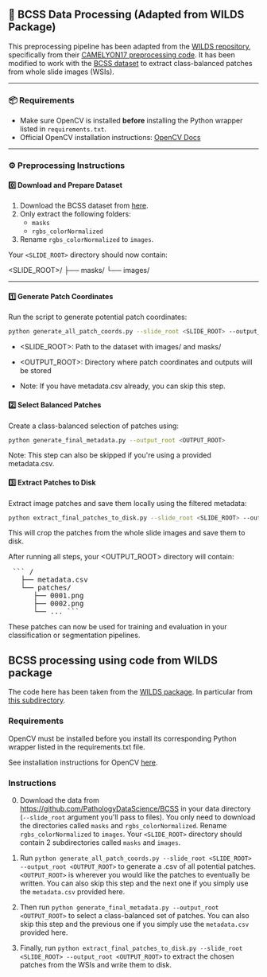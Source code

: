 ## 🧩 BCSS Data Processing (Adapted from WILDS Package)

This preprocessing pipeline has been adapted from the [WILDS repository](https://github.com/p-lambda/wilds), specifically from their [CAMELYON17 preprocessing code](https://github.com/p-lambda/wilds/tree/main/dataset_preprocessing/camelyon17). It has been modified to work with the [BCSS dataset](https://github.com/PathologyDataScience/BCSS) to extract class-balanced patches from whole slide images (WSIs).

---

### 📦 Requirements

- Make sure OpenCV is installed **before** installing the Python wrapper listed in `requirements.txt`.
- Official OpenCV installation instructions: [OpenCV Docs](https://docs.opencv.org/4.x/df/d65/tutorial_table_of_content_introduction.html)

---

### ⚙️ Preprocessing Instructions

#### 0️⃣ Download and Prepare Dataset

1. Download the BCSS dataset from [here](https://github.com/PathologyDataScience/BCSS).
2. Only extract the following folders:
   - `masks`
   - `rgbs_colorNormalized`
3. Rename `rgbs_colorNormalized` to `images`.

Your `<SLIDE_ROOT>` directory should now contain:

<SLIDE_ROOT>/
├── masks/
└── images/


---

#### 1️⃣ Generate Patch Coordinates

Run the script to generate potential patch coordinates:

```bash
python generate_all_patch_coords.py --slide_root <SLIDE_ROOT> --output_root <OUTPUT_ROOT>
```
- <SLIDE_ROOT>: Path to the dataset with images/ and masks/

- <OUTPUT_ROOT>: Directory where patch coordinates and outputs will be stored

- Note: If you have metadata.csv already, you can skip this step.

#### 2️⃣ Select Balanced Patches
Create a class-balanced selection of patches using:
```bash
python generate_final_metadata.py --output_root <OUTPUT_ROOT>
```
Note: This step can also be skipped if you're using a provided metadata.csv.

#### 3️⃣ Extract Patches to Disk
Extract image patches and save them locally using the filtered metadata:
```bash
python extract_final_patches_to_disk.py --slide_root <SLIDE_ROOT> --output_root <OUTPUT_ROOT>
```
This will crop the patches from the whole slide images and save them to disk.

After running all steps, your <OUTPUT_ROOT> directory will contain:

<pre> ``` <OUTPUT_ROOT>/ 
   ├── metadata.csv 
   └── patches/ 
      ├── 0001.png 
      ├── 0002.png 
      └── ... ``` 
</pre>

These patches can now be used for training and evaluation in your classification or segmentation pipelines.



## BCSS processing using code from WILDS package
The code here has been taken from the [WILDS package](https://github.com/p-lambda/wilds/tree/main). In particular from [this subdirectory](https://github.com/p-lambda/wilds/tree/main/dataset_preprocessing/camelyon17).


### Requirements
OpenCV must be installed before you install its corresponding Python wrapper listed in the requirements.txt file.

See installation instructions for OpenCV [here](https://docs.opencv.org/4.x/df/d65/tutorial_table_of_content_introduction.html).

### Instructions

0. Download the data from https://github.com/PathologyDataScience/BCSS in your data directory (`--slide_root` argument you'll pass to files). You only need to download the directories called `masks` and `rgbs_colorNormalized`. Rename `rgbs_colorNormalized` to `images`. Your `<SLIDE_ROOT>` directory should contain 2 subdirectories called `masks` and `images`.


1. Run `python generate_all_patch_coords.py --slide_root <SLIDE_ROOT> --output_root <OUTPUT_ROOT>` to generate a .csv of all potential patches. `<OUTPUT_ROOT>` is wherever you would like the patches to eventually be written. You can also skip this step and the next one if you simply use the `metadata.csv` provided here.


2. Then run `python generate_final_metadata.py --output_root <OUTPUT_ROOT>` to select a class-balanced set of patches. You can also skip this step and the previous one if you simply use the `metadata.csv` provided here.


3. Finally, run `python extract_final_patches_to_disk.py --slide_root <SLIDE_ROOT> --output_root <OUTPUT_ROOT>` to extract the chosen patches from the WSIs and write them to disk.
